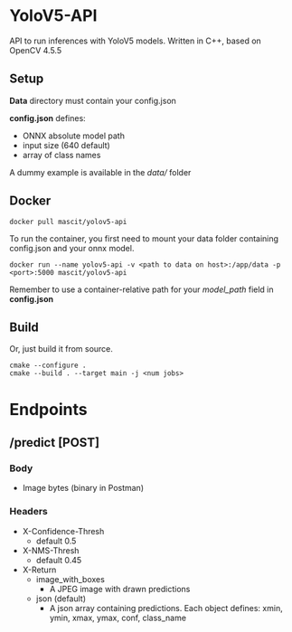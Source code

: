 # YoloV5-API

API to run inferences with YoloV5 models. Written in C++, based on OpenCV 4.5.5

## Setup

**Data** directory must contain your config.json

**config.json** defines:
- ONNX absolute model path
- input size (640 default)
- array of class names

A dummy example is available in the _data/_ folder


## Docker

    docker pull mascit/yolov5-api

To run the container, you first need to mount your data folder containing config.json and your onnx model.

    docker run --name yolov5-api -v <path to data on host>:/app/data -p <port>:5000 mascit/yolov5-api

Remember to use a container-relative path for your _model_path_ field in **config.json**

## Build

Or, just build it from source.

    cmake --configure .
    cmake --build . --target main -j <num jobs>

# Endpoints

## /predict [POST]

### Body
- Image bytes (binary in Postman)

### Headers
- X-Confidence-Thresh
  - default 0.5
- X-NMS-Thresh
  - default 0.45
- X-Return
  - image_with_boxes
    - A JPEG image with drawn predictions
  - json (default)
    - A json array containing predictions. Each object defines: xmin, ymin, xmax, ymax, conf, class_name
